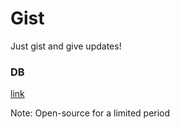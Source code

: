 # Gist

Just gist and give updates!

### DB

[link](https://drawdb.vercel.app/editor?shareId=d0553a6be85efd3b859304c8865ab5c6)

Note: Open-source for a limited period
